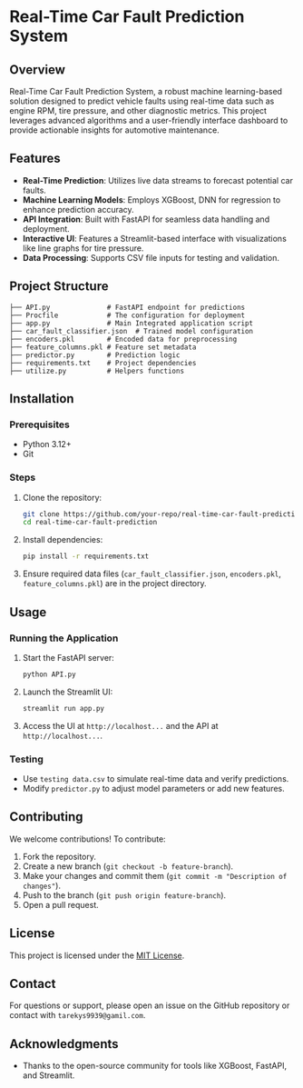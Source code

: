 # Real-Time Car Fault Prediction System

## Overview

Real-Time Car Fault Prediction System, a robust machine learning-based solution designed to predict vehicle faults using real-time data such as engine RPM, tire pressure, and other diagnostic metrics. This project leverages advanced algorithms and a user-friendly interface dashboard to provide actionable insights for automotive maintenance.

## Features

- **Real-Time Prediction**: Utilizes live data streams to forecast potential car faults.
- **Machine Learning Models**: Employs XGBoost, DNN for regression to enhance prediction accuracy.
- **API Integration**: Built with FastAPI for seamless data handling and deployment.
- **Interactive UI**: Features a Streamlit-based interface with visualizations like line graphs for tire pressure.
- **Data Processing**: Supports CSV file inputs for testing and validation.

## Project Structure

```
├── API.py              # FastAPI endpoint for predictions
├── Procfile            # The configuration for deployment
├── app.py              # Main Integrated application script
├── car_fault_classifier.json  # Trained model configuration
├── encoders.pkl        # Encoded data for preprocessing
├── feature_columns.pkl # Feature set metadata
├── predictor.py        # Prediction logic
├── requirements.txt    # Project dependencies
├── utilize.py          # Helpers functions
```

## Installation

### Prerequisites
- Python 3.12+
- Git

### Steps
1. Clone the repository:
   ```bash
   git clone https://github.com/your-repo/real-time-car-fault-prediction.git
   cd real-time-car-fault-prediction
   ```
2. Install dependencies:
   ```bash
   pip install -r requirements.txt
   ```
3. Ensure required data files (`car_fault_classifier.json`, `encoders.pkl`, `feature_columns.pkl`) are in the project directory.

## Usage

### Running the Application
1. Start the FastAPI server:
   ```bash
   python API.py
   ```
2. Launch the Streamlit UI:
   ```bash
   streamlit run app.py
   ```
3. Access the UI at `http://localhost...` and the API at `http://localhost...`.

### Testing
- Use `testing data.csv` to simulate real-time data and verify predictions.
- Modify `predictor.py` to adjust model parameters or add new features.

## Contributing

We welcome contributions! To contribute:
1. Fork the repository.
2. Create a new branch (`git checkout -b feature-branch`).
3. Make your changes and commit them (`git commit -m "Description of changes"`).
4. Push to the branch (`git push origin feature-branch`).
5. Open a pull request.

## License

This project is licensed under the [MIT License](LICENSE).

## Contact

For questions or support, please open an issue on the GitHub repository or contact with `tarekys9939@gamil.com`.

## Acknowledgments

- Thanks to the open-source community for tools like XGBoost, FastAPI, and Streamlit.
